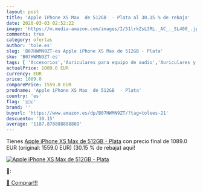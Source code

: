 ```yaml
---
layout: post
title: 'Apple iPhone XS Max  de 512GB  - Plata al 30.15 % de rebaja'
date: 2020-03-03 02:52:22
image: 'https://m.media-amazon.com/images/I/51lrkZsL3RL._AC_._SL400_.jpg'
comments: true
category: ofertas
author: 'tole.es'
slug: 'B07HWMN9ZT-es Apple iPhone XS Max de 512GB - Plata'
sku: 'B07HWMN9ZT-es'
tags: [ 'Accesorios','Auriculares para equipo de audio','Auriculares y accesorios','Cables USB','Cables y accesorios','Cables y conectores','Electrónica','Informática','apple','iphone', ]
actualPrice: 1089.0 EUR
currency: EUR
price: 1089.0
comparePrice: 1559.0 EUR
prodname: 'Apple iPhone XS Max  de 512GB  - Plata'
country: 'es'
flag: '🇪🇸'
brand: ''
buyurl: 'https://www.amazon.es/dp/B07HWMN9ZT/?tag=tolees-21'
descuento: '30.15'
average: '1187.878888888889'
---
```


Tienes [Apple iPhone XS Max  de 512GB  - Plata](https://www.amazon.es/dp/B07HWMN9ZT/?tag=tolees-21) con precio final de  1089.0 EUR (original: 1559.0 EUR) (30.15 %  de rebaja) aqui!

[![Apple iPhone XS Max  de 512GB  - Plata](https://m.media-amazon.com/images/I/51lrkZsL3RL._AC_._SL400_.jpg)](https://www.amazon.es/dp/B07HWMN9ZT/?tag=tolees-21)

🔎:


[🛒 Comprar!!!](https://www.amazon.es/dp/B07HWMN9ZT/?tag=tolees-21)

